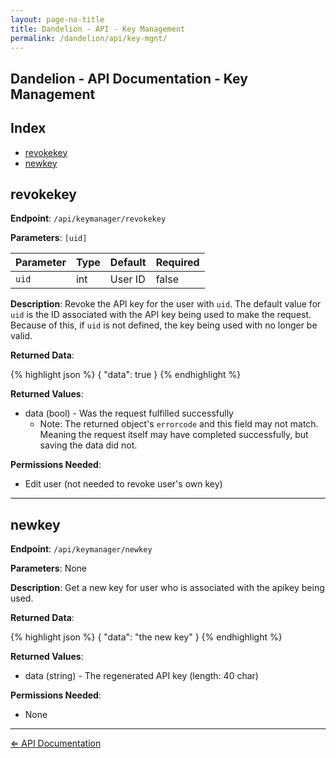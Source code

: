 ```yaml
---
layout: page-no-title
title: Dandelion - API - Key Management
permalink: /dandelion/api/key-mgnt/
---
```


Dandelion - API Documentation - Key Management
----------------------------------------------

Index
-----

- [revokekey](#revokekey)
- [newkey](#newkey)

revokekey
---------

**Endpoint**: `/api/keymanager/revokekey`

**Parameters**: `[uid]`

| Parameter | Type   | Default | Required |
|-----------|--------|---------|----------|
| `uid`     | int    | User ID | false    |

**Description**: Revoke the API key for the user with `uid`. The default value for `uid` is the ID associated with the API key being used to make the request. Because of this, if `uid` is not defined, the key being used with no longer be valid.

**Returned Data**:

{% highlight json %}
{
	"data": true
}
{% endhighlight %}

**Returned Values**:

- data (bool) - Was the request fulfilled successfully
	* Note: The returned object's `errorcode` and this field may not match. Meaning the request itself may have completed successfully, but saving the data did not.

**Permissions Needed**:

- Edit user (not needed to revoke user's own key)

* * * * *

newkey
------

**Endpoint**: `/api/keymanager/newkey`

**Parameters**: None

**Description**: Get a new key for user who is associated with the apikey being used.

**Returned Data**:

{% highlight json %}
{
	"data": "the new key"
}
{% endhighlight %}

**Returned Values**:

- data (string) - The regenerated API key (length: 40 char)

**Permissions Needed**:

- None

* * * * *

[&#8656; API Documentation](/dandelion/api)
